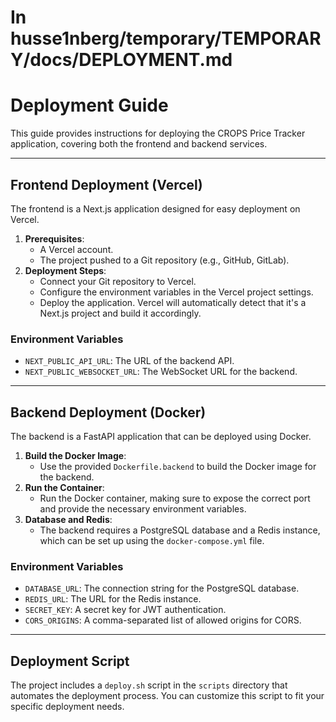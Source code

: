 # In husse1nberg/temporary/TEMPORARY/docs/DEPLOYMENT.md
# Deployment Guide

This guide provides instructions for deploying the CROPS Price Tracker application, covering both the frontend and backend services.

---

## **Frontend Deployment (Vercel)**

The frontend is a Next.js application designed for easy deployment on Vercel.

1.  **Prerequisites**:
    * A Vercel account.
    * The project pushed to a Git repository (e.g., GitHub, GitLab).
2.  **Deployment Steps**:
    * Connect your Git repository to Vercel.
    * Configure the environment variables in the Vercel project settings.
    * Deploy the application. Vercel will automatically detect that it's a Next.js project and build it accordingly.

### **Environment Variables**

* `NEXT_PUBLIC_API_URL`: The URL of the backend API.
* `NEXT_PUBLIC_WEBSOCKET_URL`: The WebSocket URL for the backend.

---

## **Backend Deployment (Docker)**

The backend is a FastAPI application that can be deployed using Docker.

1.  **Build the Docker Image**:
    * Use the provided `Dockerfile.backend` to build the Docker image for the backend.
2.  **Run the Container**:
    * Run the Docker container, making sure to expose the correct port and provide the necessary environment variables.
3.  **Database and Redis**:
    * The backend requires a PostgreSQL database and a Redis instance, which can be set up using the `docker-compose.yml` file.

### **Environment Variables**

* `DATABASE_URL`: The connection string for the PostgreSQL database.
* `REDIS_URL`: The URL for the Redis instance.
* `SECRET_KEY`: A secret key for JWT authentication.
* `CORS_ORIGINS`: A comma-separated list of allowed origins for CORS.

---

## **Deployment Script**

The project includes a `deploy.sh` script in the `scripts` directory that automates the deployment process. You can customize this script to fit your specific deployment needs.